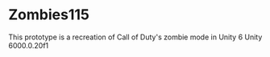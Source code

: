 # Zombies115
This prototype is a recreation of Call of Duty's zombie mode in Unity 6
Unity 6000.0.20f1